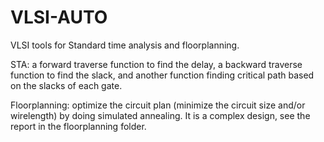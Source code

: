 # VLSI-AUTO

VLSI tools for Standard time analysis and floorplanning.

STA: a forward traverse function to find the delay, a backward traverse function to find the slack, and another function finding critical path based on the slacks of each gate.

Floorplanning: optimize the circuit plan (minimize the circuit size and/or wirelength) by doing simulated annealing. It is a complex design, see the report in the floorplanning folder.

